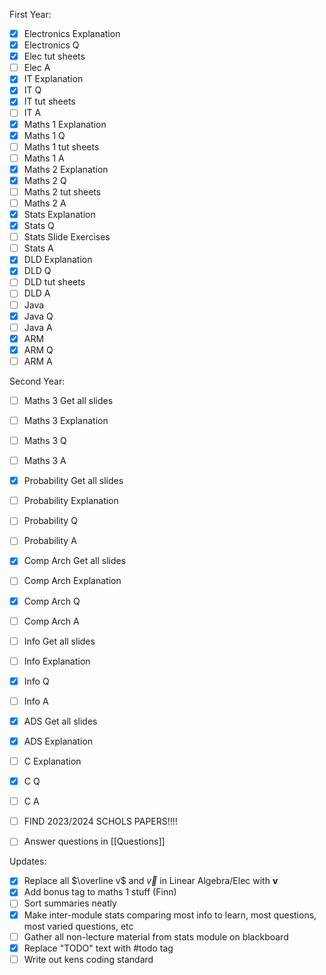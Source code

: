 First Year:
- [x] Electronics Explanation
- [x] Electronics Q
- [x] Elec tut sheets
- [ ] Elec A
- [x] IT Explanation
- [x] IT Q
- [x] IT tut sheets
- [ ] IT A
- [x] Maths 1 Explanation
- [x] Maths 1 Q
- [ ] Maths 1 tut sheets
- [ ] Maths 1 A
- [x] Maths 2 Explanation
- [x] Maths 2 Q
- [ ] Maths 2 tut sheets
- [ ] Maths 2 A
- [x] Stats Explanation
- [x] Stats Q
- [ ] Stats Slide Exercises
- [ ] Stats A
- [x] DLD Explanation
- [x] DLD Q
- [ ] DLD tut sheets
- [ ] DLD A
- [ ] Java 
- [x] Java Q
- [ ] Java A
- [x] ARM
- [x] ARM Q
- [ ] ARM A

Second Year:
- [ ] Maths 3 Get all slides
- [ ] Maths 3 Explanation
- [ ] Maths 3 Q
- [ ] Maths 3 A
- [x] Probability Get all slides
- [ ] Probability Explanation
- [ ] Probability Q
- [ ] Probability A
- [x] Comp Arch Get all slides
- [ ] Comp Arch Explanation
- [x] Comp Arch Q
- [ ] Comp Arch A
- [ ] Info Get all slides
- [ ] Info Explanation
- [x] Info Q
- [ ] Info A
- [x] ADS Get all slides
- [x] ADS Explanation
- [ ] C Explanation
- [x] C Q
- [ ] C A

- [ ] FIND 2023/2024 SCHOLS PAPERS!!!!
- [ ] Answer questions in [[Questions]]

Updates:
- [x] Replace all $\overline v$ and $\overrightarrow v$ in Linear Algebra/Elec with $\mathbf v$
- [x] Add bonus tag to maths 1 stuff (Finn)
- [ ] Sort summaries neatly
- [x] Make inter-module stats comparing most info to learn, most questions, most varied questions, etc
- [ ] Gather all non-lecture material from stats module on blackboard
- [x] Replace "TODO" text with #todo tag
- [ ] Write out kens coding standard